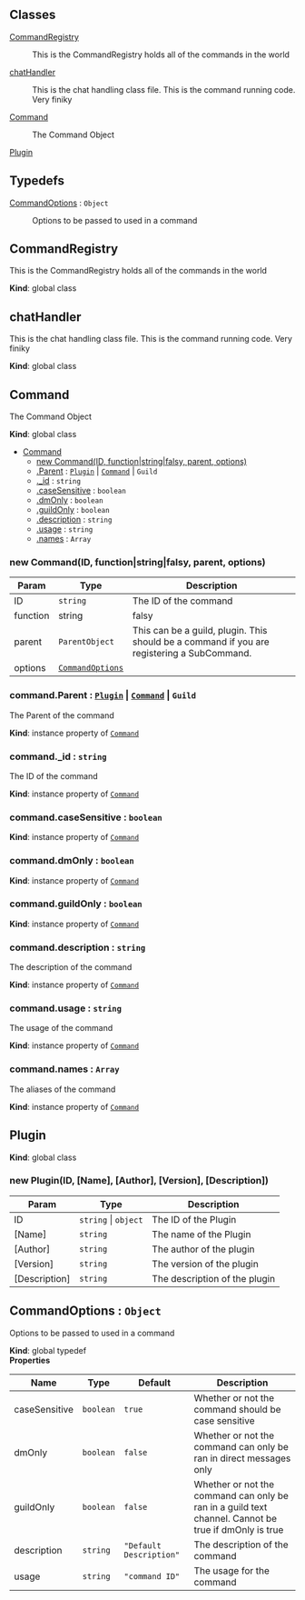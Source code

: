 ## Classes

<dl>
<dt><a href="#CommandRegistry">CommandRegistry</a></dt>
<dd><p>This is the CommandRegistry holds all of the commands in the world</p>
</dd>
<dt><a href="#chatHandler">chatHandler</a></dt>
<dd><p>This is the chat handling class file. This is the command running code. Very finiky</p>
</dd>
<dt><a href="#Command">Command</a></dt>
<dd><p>The Command Object</p>
</dd>
<dt><a href="#Plugin">Plugin</a></dt>
<dd></dd>
</dl>

## Typedefs

<dl>
<dt><a href="#CommandOptions">CommandOptions</a> : <code>Object</code></dt>
<dd><p>Options to be passed to used in a command</p>
</dd>
</dl>

<a name="CommandRegistry"></a>

## CommandRegistry
This is the CommandRegistry holds all of the commands in the world

**Kind**: global class  
<a name="chatHandler"></a>

## chatHandler
This is the chat handling class file. This is the command running code. Very finiky

**Kind**: global class  
<a name="Command"></a>

## Command
The Command Object

**Kind**: global class  

* [Command](#Command)
    * [new Command(ID, function|string|falsy, parent, options)](#new_Command_new)
    * [.Parent](#Command+Parent) : <code>[Plugin](#Plugin)</code> &#124; <code>[Command](#Command)</code> &#124; <code>Guild</code>
    * [._id](#Command+_id) : <code>string</code>
    * [.caseSensitive](#Command+caseSensitive) : <code>boolean</code>
    * [.dmOnly](#Command+dmOnly) : <code>boolean</code>
    * [.guildOnly](#Command+guildOnly) : <code>boolean</code>
    * [.description](#Command+description) : <code>string</code>
    * [.usage](#Command+usage) : <code>string</code>
    * [.names](#Command+names) : <code>Array</code>

<a name="new_Command_new"></a>

### new Command(ID, function|string|falsy, parent, options)

| Param | Type | Description |
| --- | --- | --- |
| ID | <code>string</code> | The ID of the command |
| function|string|falsy | <code>MessageGenerator</code> |  |
| parent | <code>ParentObject</code> | This can be a guild, plugin. This should be a command if you are registering a SubCommand. |
| options | <code>[CommandOptions](#CommandOptions)</code> |  |

<a name="Command+Parent"></a>

### command.Parent : <code>[Plugin](#Plugin)</code> &#124; <code>[Command](#Command)</code> &#124; <code>Guild</code>
The Parent of the command

**Kind**: instance property of <code>[Command](#Command)</code>  
<a name="Command+_id"></a>

### command._id : <code>string</code>
The ID of the command

**Kind**: instance property of <code>[Command](#Command)</code>  
<a name="Command+caseSensitive"></a>

### command.caseSensitive : <code>boolean</code>
**Kind**: instance property of <code>[Command](#Command)</code>  
<a name="Command+dmOnly"></a>

### command.dmOnly : <code>boolean</code>
**Kind**: instance property of <code>[Command](#Command)</code>  
<a name="Command+guildOnly"></a>

### command.guildOnly : <code>boolean</code>
**Kind**: instance property of <code>[Command](#Command)</code>  
<a name="Command+description"></a>

### command.description : <code>string</code>
The description of the command

**Kind**: instance property of <code>[Command](#Command)</code>  
<a name="Command+usage"></a>

### command.usage : <code>string</code>
The usage of the command

**Kind**: instance property of <code>[Command](#Command)</code>  
<a name="Command+names"></a>

### command.names : <code>Array</code>
The aliases of the command

**Kind**: instance property of <code>[Command](#Command)</code>  
<a name="Plugin"></a>

## Plugin
**Kind**: global class  
<a name="new_Plugin_new"></a>

### new Plugin(ID, [Name], [Author], [Version], [Description])

| Param | Type | Description |
| --- | --- | --- |
| ID | <code>string</code> &#124; <code>object</code> | The ID of the Plugin |
| [Name] | <code>string</code> | The name of the Plugin |
| [Author] | <code>string</code> | The author of the plugin |
| [Version] | <code>string</code> | The version of the plugin |
| [Description] | <code>string</code> | The description of the plugin |

<a name="CommandOptions"></a>

## CommandOptions : <code>Object</code>
Options to be passed to used in a command

**Kind**: global typedef  
**Properties**

| Name | Type | Default | Description |
| --- | --- | --- | --- |
| caseSensitive | <code>boolean</code> | <code>true</code> | Whether or not the command should be case sensitive |
| dmOnly | <code>boolean</code> | <code>false</code> | Whether or not the command can only be ran in direct messages only |
| guildOnly | <code>boolean</code> | <code>false</code> | Whether or not the command can only be ran in a guild text channel. Cannot be true if dmOnly is true |
| description | <code>string</code> | <code>&quot;Default Description&quot;</code> | The description of the command |
| usage | <code>string</code> | <code>&quot;command ID&quot;</code> | The usage for the command |

